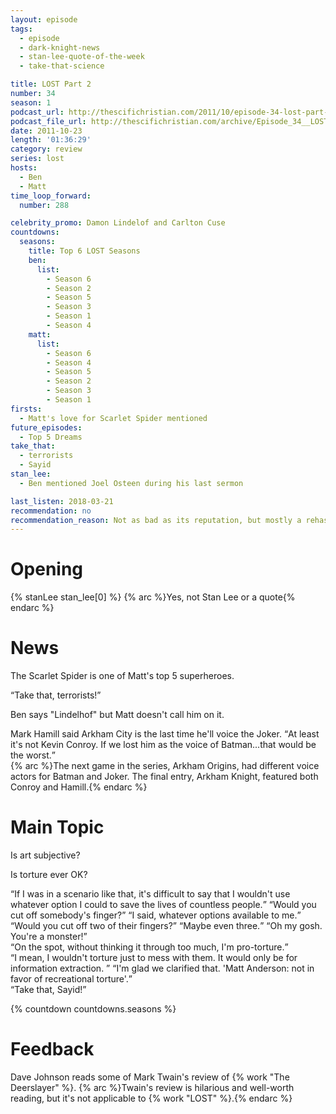 ```yaml
---
layout: episode
tags:
  - episode
  - dark-knight-news
  - stan-lee-quote-of-the-week
  - take-that-science

title: LOST Part 2
number: 34
season: 1
podcast_url: http://thescifichristian.com/2011/10/episode-34-lost-part-2/
podcast_file_url: http://thescifichristian.com/archive/Episode_34__LOST_Part_2.mp3
date: 2011-10-23
length: '01:36:29'
category: review
series: lost
hosts:
  - Ben
  - Matt
time_loop_forward: 
  number: 288

celebrity_promo: Damon Lindelof and Carlton Cuse 
countdowns:
  seasons:
    title: Top 6 LOST Seasons
    ben:
      list:
        - Season 6
        - Season 2
        - Season 5
        - Season 3
        - Season 1
        - Season 4
    matt: 
      list:
        - Season 6
        - Season 4
        - Season 5
        - Season 2
        - Season 3
        - Season 1
firsts: 
  - Matt's love for Scarlet Spider mentioned
future_episodes: 
  - Top 5 Dreams
take_that:
  - terrorists
  - Sayid
stan_lee:
  - Ben mentioned Joel Osteen during his last sermon

last_listen: 2018-03-21
recommendation: no
recommendation_reason: Not as bad as its reputation, but mostly a rehash of previous topics like if "greatest show ever" is objective or subjective.
---
```

# Opening
{% stanLee stan_lee[0] %}
{% arc %}Yes, not Stan Lee or a quote{% endarc %} 



# News
The Scarlet Spider is one of Matt's top 5 superheroes.

<div class="quote">
  <q class="ben">Take that, terrorists!</q>
</div> 

Ben says "Lindelhof" but Matt doesn't call him on it.

<div class="quote">
  <span class="quote-context is-size-6">Mark Hamill said Arkham City is the last time he'll voice the Joker.</span>
  <q class="matt">At least it's not Kevin Conroy. If we lost him as the voice of Batman...that would be the worst.</q>
</div>
{% arc %}The next game in the series, Arkham Origins, had different voice actors for Batman and Joker. The final entry, Arkham Knight, featured both Conroy and Hamill.{% endarc %}



# Main Topic
Is art subjective? 

Is torture ever OK?

<div class="quote">
  <q class="ben">If I was in a scenario like that, it's difficult to say that I wouldn't use whatever option I could to save the lives of countless people.</q>
  <q class="matt">Would you cut off somebody's finger?</q>
  <q class="ben">I said, whatever options available to me.</q>
  <q class="matt">Would you cut off two of their fingers?</q>
  <q class="ben">Maybe even three.</q>
  <q class="matt">Oh my gosh. You're a monster!</q>
</div> 

<div class="quote">
  <q class="matt">On the spot, without thinking it through too much, I'm pro-torture.</q>
</div>

<div class="quote">
  <q class="matt">I mean, I wouldn't torture just to mess with them. It would only be for information extraction. </q>
  <q class="ben">I'm glad we clarified that. 'Matt Anderson: not in favor of recreational torture'.</q>
</div> 
                     
<div class="quote">
  <q class="ben">Take that, Sayid!</q>
</div> 
      
{% countdown countdowns.seasons %}



# Feedback
Dave Johnson reads some of Mark Twain's review of {% work "The Deerslayer" %}. {% arc %}Twain's review is hilarious and well-worth reading, but it's not applicable to {% work "LOST" %}.{% endarc %}